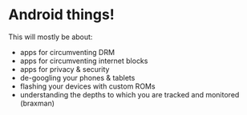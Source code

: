 # Android things!

This will mostly be about:

* apps for circumventing DRM
* apps for circumventing internet blocks
* apps for privacy & security
* de-googling your phones & tablets
* flashing your devices with custom ROMs
* understanding the depths to which you are tracked and monitored (braxman)
